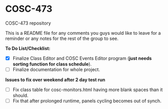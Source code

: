 # COSC-473
COSC-473 repository

This is a README file for any comments you guys would like to leave for a reminder or any notes for the rest of the group to see.

**To Do List/Checklist:**

- [x] Finalize Class Editor and COSC Events Editor program (**just needs sorting function for class schedule**).
- [ ] Finalize documentation for whole project.

**Issues to fix over weekend after 2 day test run**
- [ ] Fix class table for cosc-monitors.html having more blank <tr></tr> spaces than it should.
- [ ] Fix that after prolonged runtime, panels cycling becomes out of synch.
